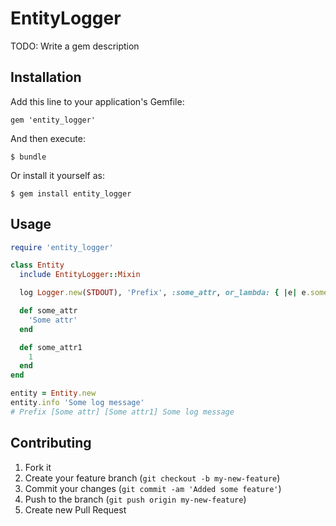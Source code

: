# EntityLogger

TODO: Write a gem description

## Installation

Add this line to your application's Gemfile:

    gem 'entity_logger'

And then execute:

    $ bundle

Or install it yourself as:

    $ gem install entity_logger

## Usage
```ruby
require 'entity_logger'

class Entity
  include EntityLogger::Mixin

  log Logger.new(STDOUT), 'Prefix', :some_attr, or_lambda: { |e| e.some_attr + e.some_attr1 }

  def some_attr
    'Some attr'
  end

  def some_attr1
    1
  end
end

entity = Entity.new
entity.info 'Some log message'
# Prefix [Some attr] [Some attr1] Some log message
```

## Contributing

1. Fork it
2. Create your feature branch (`git checkout -b my-new-feature`)
3. Commit your changes (`git commit -am 'Added some feature'`)
4. Push to the branch (`git push origin my-new-feature`)
5. Create new Pull Request
